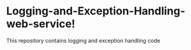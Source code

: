 # Logging-and-Exception-Handling-web-service!
This repository contains logging and exception handling code

